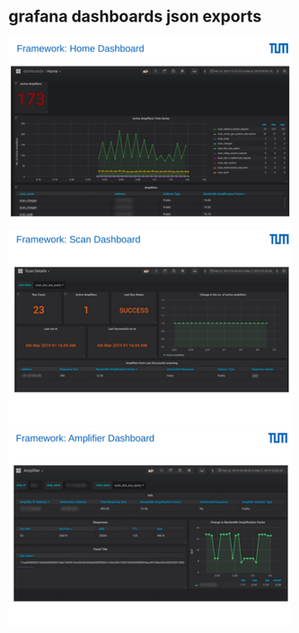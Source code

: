 # grafana dashboards json exports
![](https://github.com/hamzazafar/Bandwidth-Amplifier-Detector/blob/master/grafana_dashboards/one.png)
![](https://github.com/hamzazafar/Bandwidth-Amplifier-Detector/blob/master/grafana_dashboards/two.png)
![](https://github.com/hamzazafar/Bandwidth-Amplifier-Detector/blob/master/grafana_dashboards/three.png)
